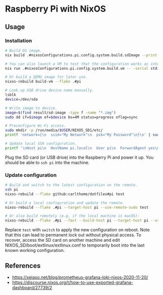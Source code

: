 # Raspberry Pi with NixOS

## Usage

### Installation

```sh
# Build OS image.
nix build .#nixosConfigurations.pi.config.system.build.sdImage --print-build-logs

# You can also launch a VM to test that the configuration works as intended.
nix run .#nixosConfigurations.pi.config.system.build.vm -- -serial stdio

# Or build a QEMU image for later use.
nixos-rebuild build-vm --flake .#pi

# Look up USB drive device name manually.
lsblk
device=/dev/sda

# Write image to device.
image=$(find result/sd-image -type f -name "*.img")
sudo dd if=$image of=$device bs=4M status=progress oflag=sync

# Preconfigure Wi-Fi access.
sudo mkdir -p /run/media/$USER/NIXOS_SD1/etc/
printf 'network={\n  ssid="My Network"\n  psk="My Password"\n}\n' | sudo tee /run/media/$USER/NIXOS_SD1/etc/wpa_supplicant.conf

# Update local SSH configuration.
printf '\nHost pi\n  HostName pi.local\n  User pi\n  ForwardAgent yes\n' | tee --append ~/.ssh/config

```

Plug the SD card (or USB drive) into the Raspberry Pi and power it up. You should be able to `ssh pi` into the machine.

### Update configuration

```sh
# Build and switch to the latest configuration on the remote.
ssh pi
nixos-rebuild --flake github:carlthome/dotfiles#pi test

# Or build a local configuration and update the remote.
nixos-rebuild --flake .#pi --target-host pi --use-remote-sudo test

# Or also build remotely (e.g. if the local machine is macOS):
nixos-rebuild --flake .#pi --fast --build-host pi --target-host pi --use-remote-sudo test
```

Replace `test` with `switch` to apply the new configuration on reboot. Note that this can lead to permanent lock out without physical access. To recover, access the SD card on another machine and edit NIXOS_SD/boot/extlinux/extlinux.conf to temporarily boot into the last known working configuration.

## References

- https://xeiaso.net/blog/prometheus-grafana-loki-nixos-2020-11-20/
- https://discourse.nixos.org/t/how-to-use-exported-grafana-dashboard/27739/2
